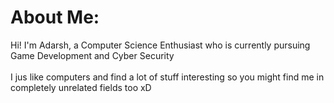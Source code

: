 #  About Me:
Hi! I'm Adarsh, a Computer Science Enthusiast who is currently pursuing Game Development and Cyber Security<br><br>I jus like computers and find a lot of stuff interesting so you might find me in completely unrelated fields too xD<br>


